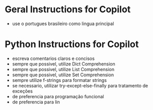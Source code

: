  # Geral Instructions for Copilot
 - use o portugues brasileiro como lingua principal

# Python Instructions for Copilot
 - escreva comentarios claros e concisos
 - sempre que possivel, utilize  Dict Comprehension 
 - sempre que possivel, utilize List Comprehension
 - sempre que possivel, utilize Set Comprehension
 - sempre utilize f-strings para formatar strings
 - se necessario, utilizar try-except-else-finally para tratamento de exceções
 - de preferencia para programação funcional
 - de preferencia para lin